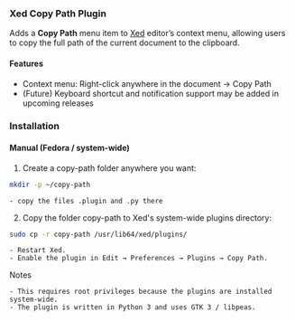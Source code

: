 ### Xed Copy Path Plugin

Adds a **Copy Path** menu item to [Xed](https://github.com/linuxmint/xed) editor’s context menu, allowing users to copy the full path of the current document to the clipboard.

#### Features

- Context menu: Right-click anywhere in the document → Copy Path
- (Future) Keyboard shortcut and notification support may be added in upcoming releases

### Installation

#### Manual (Fedora / system-wide)
1. Create a copy-path folder anywhere you want:
```bash
mkdir -p ~/copy-path
```
    - copy the files .plugin and .py there
  
2. Copy the folder copy-path to Xed's system-wide plugins directory:

```bash
sudo cp -r copy-path /usr/lib64/xed/plugins/
```
    - Restart Xed.
    - Enable the plugin in Edit → Preferences → Plugins → Copy Path.

Notes

    - This requires root privileges because the plugins are installed system-wide.
    - The plugin is written in Python 3 and uses GTK 3 / libpeas.
